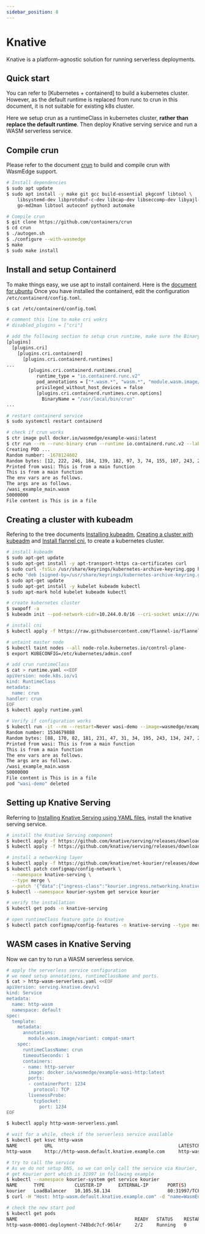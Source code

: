 ```yaml
---
sidebar_position: 8
---
```


# Knative

Knative is a platform-agnostic solution for running serverless deployments.

## Quick start

You can refer to [Kubernetes + containerd] to build a kubernetes cluster. However, as the default runtime is replaced from runc to crun in this document, it is not suitable for existing k8s cluster.

Here we setup crun as a runtimeClass in kubernetes cluster, **rather than replace the default runtime**. Then deploy Knative serving service and run a WASM serverless service.

## Compile crun

Please refer to the document [crun](../../deploy/oci-runtime/crun.md) to build and compile crun with WasmEdge support.

```bash
# Install dependencies
$ sudo apt update
$ sudo apt install -y make git gcc build-essential pkgconf libtool \
    libsystemd-dev libprotobuf-c-dev libcap-dev libseccomp-dev libyajl-dev \
    go-md2man libtool autoconf python3 automake

# Compile crun
$ git clone https://github.com/containers/crun
$ cd crun
$ ./autogen.sh
$ ./configure --with-wasmedge
$ make
$ sudo make install
```

## Install and setup Containerd

To make things easy, we use apt to install containerd. Here is the [document for ubuntu](https://docs.docker.com/engine/install/ubuntu/) Once you have installed the containerd, edit the configuration `/etc/containerd/config.toml`.

```bash
$ cat /etc/containerd/config.toml

# comment this line to make cri wokrs
# disabled_plugins = ["cri"]

# add the following section to setup crun runtime, make sure the BinaryName equal to your crun binary path
[plugins]
  [plugins.cri]
    [plugins.cri.containerd]
      [plugins.cri.containerd.runtimes]
...
        [plugins.cri.containerd.runtimes.crun]
           runtime_type = "io.containerd.runc.v2"
           pod_annotations = ["*.wasm.*", "wasm.*", "module.wasm.image/*", "*.module.wasm.image", "module.wasm.image/variant.*"]
           privileged_without_host_devices = false
           [plugins.cri.containerd.runtimes.crun.options]
             BinaryName = "/usr/local/bin/crun"
...

# restart containerd service
$ sudo systemctl restart containerd

# check if crun works
$ ctr image pull docker.io/wasmedge/example-wasi:latest
$ ctr run --rm --runc-binary crun --runtime io.containerd.runc.v2 --label module.wasm.image/variant=compat-smart docker.io/wasmedge/example-wasi:latest wasm-example /wasi_example_main.wasm 50000000
Creating POD ...
Random number: -1678124602
Random bytes: [12, 222, 246, 184, 139, 182, 97, 3, 74, 155, 107, 243, 20, 164, 175, 250, 60, 9, 98, 25, 244, 92, 224, 233, 221, 196, 112, 97, 151, 155, 19, 204, 54, 136, 171, 93, 204, 129, 177, 163, 187, 52, 33, 32, 63, 104, 128, 20, 204, 60, 40, 183, 236, 220, 130, 41, 74, 181, 103, 178, 43, 231, 92, 211, 219, 47, 223, 137, 70, 70, 132, 96, 208, 126, 142, 0, 133, 166, 112, 63, 126, 164, 122, 49, 94, 80, 26, 110, 124, 114, 108, 90, 62, 250, 195, 19, 189, 203, 175, 189, 236, 112, 203, 230, 104, 130, 150, 39, 113, 240, 17, 252, 115, 42, 12, 185, 62, 145, 161, 3, 37, 161, 195, 138, 232, 39, 235, 222]
Printed from wasi: This is from a main function
This is from a main function
The env vars are as follows.
The args are as follows.
/wasi_example_main.wasm
50000000
File content is This is in a file
```

## Creating a cluster with kubeadm

Refering to the tree documents [Installing kubeadm](https://kubernetes.io/docs/setup/production-environment/tools/kubeadm/install-kubeadm/), [Creating a cluster with kubeadm](https://kubernetes.io/docs/setup/production-environment/tools/kubeadm/create-cluster-kubeadm/) and [Install flannel cni](https://github.com/flannel-io/flannel#deploying-flannel-manually), to create a kubernetes cluster.

```bash
# install kubeadm
$ sudo apt-get update
$ sudo apt-get install -y apt-transport-https ca-certificates curl
$ sudo curl -fsSLo /usr/share/keyrings/kubernetes-archive-keyring.gpg https://packages.cloud.google.com/apt/doc/apt-key.gpg
$ echo "deb [signed-by=/usr/share/keyrings/kubernetes-archive-keyring.gpg] https://apt.kubernetes.io/ kubernetes-xenial main" | sudo tee /etc/apt/sources.list.d/kubernetes.list
$ sudo apt-get update
$ sudo apt-get install -y kubelet kubeadm kubectl
$ sudo apt-mark hold kubelet kubeadm kubectl

# create kubernetes cluster
$ swapoff -a
$ kubeadm init --pod-network-cidr=10.244.0.0/16 --cri-socket unix:///var/run/containerd/containerd.sock

# install cni
$ kubectl apply -f https://raw.githubusercontent.com/flannel-io/flannel/master/Documentation/kube-flannel.yml

# untaint master node
$ kubectl taint nodes --all node-role.kubernetes.io/control-plane-
$ export KUBECONFIG=/etc/kubernetes/admin.conf

# add crun runtimeClass
$ cat > runtime.yaml <<EOF
apiVersion: node.k8s.io/v1
kind: RuntimeClass
metadata:
  name: crun
handler: crun
EOF
$ kubectl apply runtime.yaml

# Verify if configuration works
$ kubectl run -it --rm --restart=Never wasi-demo --image=wasmedge/example-wasi:latest --annotations="module.wasm.image/variant=compat-smart" --overrides='{"kind":"Pod", "apiVersion":"v1", "spec": {"hostNetwork": true, "runtimeClassName": "crun"}}' /wasi_example_main.wasm 50000000
Random number: 1534679888
Random bytes: [88, 170, 82, 181, 231, 47, 31, 34, 195, 243, 134, 247, 211, 145, 28, 30, 162, 127, 234, 208, 213, 192, 205, 141, 83, 161, 121, 206, 214, 163, 196, 141, 158, 96, 137, 151, 49, 172, 88, 234, 195, 137, 44, 152, 7, 130, 41, 33, 85, 144, 197, 25, 104, 236, 201, 91, 210, 17, 59, 248, 80, 164, 19, 10, 46, 116, 182, 111, 112, 239, 140, 16, 6, 249, 89, 176, 55, 6, 41, 62, 236, 132, 72, 70, 170, 7, 248, 176, 209, 218, 214, 160, 110, 93, 232, 175, 124, 199, 33, 144, 2, 147, 219, 236, 255, 95, 47, 15, 95, 192, 239, 63, 157, 103, 250, 200, 85, 237, 44, 119, 98, 211, 163, 26, 157, 248, 24, 0]
Printed from wasi: This is from a main function
This is from a main function
The env vars are as follows.
The args are as follows.
/wasi_example_main.wasm
50000000
File content is This is in a file
pod "wasi-demo" deleted
```

## Setting up Knative Serving

Referring to [Installing Knative Serving using YAML files](https://knative.dev/docs/install/yaml-install/serving/install-serving-with-yaml/), install the knative serving service.

```bash
# install the Knative Serving component
$ kubectl apply -f https://github.com/knative/serving/releases/download/knative-v1.7.2/serving-crds.yaml
$ kubectl apply -f https://github.com/knative/serving/releases/download/knative-v1.7.2/serving-core.yaml

# install a networking layer
$ kubectl apply -f https://github.com/knative/net-kourier/releases/download/knative-v1.7.0/kourier.yaml
$ kubectl patch configmap/config-network \
  --namespace knative-serving \
  --type merge \
  --patch '{"data":{"ingress-class":"kourier.ingress.networking.knative.dev"}}'
$ kubectl --namespace kourier-system get service kourier

# verify the installation
$ kubectl get pods -n knative-serving

# open runtimeClass feature gate in Knative
$ kubectl patch configmap/config-features -n knative-serving --type merge --patch '{"data":{"kubernetes.podspec-runtimeclassname":"enabled"}}'
```

## WASM cases in Knative Serving

Now we can try to run a WASM serverless service.

```bash
# apply the serverless service configuration
# we need setup annotations, runtimeClassName and ports.
$ cat > http-wasm-serverless.yaml <<EOF
apiVersion: serving.knative.dev/v1
kind: Service
metadata:
  name: http-wasm
  namespace: default
spec:
  template:
    metadata:
      annotations:
        module.wasm.image/variant: compat-smart
    spec:
      runtimeClassName: crun
      timeoutSeconds: 1
      containers:
      - name: http-server
        image: docker.io/wasmedge/example-wasi-http:latest
        ports:
        - containerPort: 1234
          protocol: TCP
        livenessProbe:
          tcpSocket:
            port: 1234
EOF

$ kubectl apply http-wasm-serverless.yaml

# wait for a while, check if the serverless service available
$ kubectl get ksvc http-wasm
NAME          URL                                              LATESTCREATED       LATESTREADY         READY   REASON
http-wasm     http://http-wasm.default.knative.example.com     http-wasm-00001     http-wasm-00001     True

# try to call the service
# As we do not setup DNS, so we can only call the service via Kourier, Knative Serving ingress port.
# get Kourier port which is 31997 in following example
$ kubectl --namespace kourier-system get service kourier
NAME      TYPE           CLUSTER-IP      EXTERNAL-IP       PORT(S)                      AGE
kourier   LoadBalancer   10.105.58.134                     80:31997/TCP,443:31019/TCP   53d
$ curl -H "Host: http-wasm.default.knative.example.com" -d "name=WasmEdge" -X POST http://localhost:31997

# check the new start pod
$ kubectl get pods
NAME                                           READY   STATUS    RESTARTS   AGE
http-wasm-00001-deployment-748bdc7cf-96l4r     2/2     Running   0          19s
```
